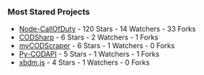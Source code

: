 ### Most Stared Projects
<!-- most_stars starts -->
* [Node-CallOfDuty](https://github.com/Lierrmm/Node-CallOfDuty) - 120 Stars - 14 Watchers - 33 Forks
* [CODSharp](https://github.com/Lierrmm/CODSharp) - 6 Stars - 2 Watchers - 1 Forks
* [myCODScraper](https://github.com/Lierrmm/myCODScraper) - 6 Stars - 1 Watchers - 0 Forks
* [Py-CODAPI](https://github.com/Lierrmm/Py-CODAPI) - 5 Stars - 1 Watchers - 1 Forks
* [xbdm.js](https://github.com/Lierrmm/xbdm.js) - 4 Stars - 1 Watchers - 0 Forks
<!-- most_stars ends -->
